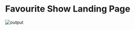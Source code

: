 # Favourite Show Landing Page


![output](https://user-images.githubusercontent.com/105339279/169228250-a168d46f-82da-483c-bc30-35c2c36b1cdd.png)
